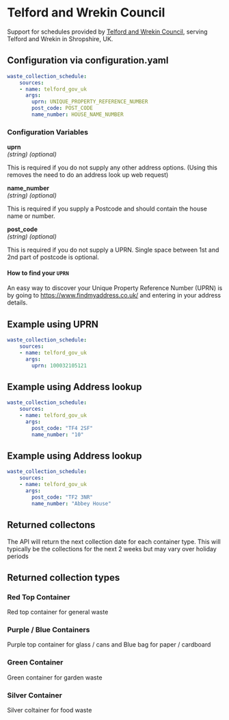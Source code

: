 # Telford and Wrekin Council

Support for schedules provided by [Telford and Wrekin Council](https://www.telford.gov.uk/), serving Telford and Wrekin in Shropshire, UK.

## Configuration via configuration.yaml

```yaml
waste_collection_schedule:
    sources:
    - name: telford_gov_uk
      args:
        uprn: UNIQUE_PROPERTY_REFERENCE_NUMBER
        post_code: POST_CODE
        name_number: HOUSE_NAME_NUMBER
```

### Configuration Variables

**uprn**<br>
*(string) (optional)*

This is required if you do not supply any other address options. (Using this removes the need to do an address look up web request)

**name_number**<br>
*(string) (optional)*

This is required if you supply a Postcode and should contain the house name or number.

**post_code**<br>
*(string) (optional)*

This is required if you do not supply a UPRN. Single space between 1st and 2nd part of postcode is optional.

#### How to find your `UPRN`
An easy way to discover your Unique Property Reference Number (UPRN) is by going to https://www.findmyaddress.co.uk/ and entering in your address details.


## Example using UPRN
```yaml
waste_collection_schedule:
    sources:
    - name: telford_gov_uk
      args:
        uprn: 100032105121
```

## Example using Address lookup
```yaml
waste_collection_schedule:
    sources:
    - name: telford_gov_uk
      args:
        post_code: "TF4 2SF"
        name_number: "10"
```
## Example using Address lookup
```yaml
waste_collection_schedule:
    sources:
    - name: telford_gov_uk
      args:
        post_code: "TF2 3NR"
        name_number: "Abbey House"
```
## Returned collectons
The API will return the next collection date for each container type. This will typically be the collections for the next 2 weeks but may vary over holiday periods

## Returned collection types

### Red Top Container
Red top container for general waste

### Purple / Blue Containers
Purple top container for glass / cans and Blue bag for paper / cardboard 

### Green Container
Green container for garden waste

### Silver Container
Silver coltainer for food waste
